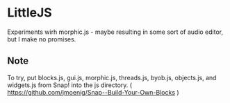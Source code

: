 # LittleJS

Experiments wirh morphic.js - maybe resulting in some sort of audio editor, but I make no promises.

## Note

To try, put blocks.js, gui.js, morphic.js, threads.js, byob.js, objects.js, and  widgets.js from Snap! into the js directory. ( https://github.com/jmoenig/Snap--Build-Your-Own-Blocks )


